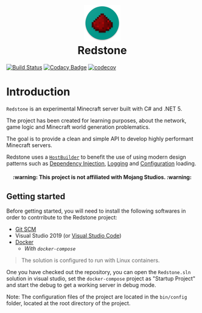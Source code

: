 <h1 align="center">
  <br>
  <a href="https://github.com/Eastrall/Redstone">
    <img src="resources/icon.png" alt="Markdownify" />
  </a>
  <br>
  Redstone
  <br>
</h1>

[![Build Status](https://dev.azure.com/eastrall/Redstone/_apis/build/status/Eastrall.Redstone?branchName=main)](https://dev.azure.com/eastrall/Redstone/_build/latest?definitionId=5&branchName=main)
[![Codacy Badge](https://app.codacy.com/project/badge/Grade/77c0faaec9834e4da541b459f9311879)](https://www.codacy.com/gh/Eastrall/Redstone/dashboard?utm_source=github.com&amp;utm_medium=referral&amp;utm_content=Eastrall/Redstone&amp;utm_campaign=Badge_Grade)
[![codecov](https://codecov.io/gh/Eastrall/Redstone/branch/main/graph/badge.svg?token=RTU5NXR3DP)](https://codecov.io/gh/Eastrall/Redstone)


# Introduction

`Redstone` is an experimental Minecraft server built with C# and .NET 5.

The project has been created for learning purposes, about the network, game logic and Minecraft world generation problematics.

The goal is to provide a clean and simple API to develop highly performant Minecraft servers.

Redstone uses a [`HostBuilder`](https://docs.microsoft.com/en-us/dotnet/core/extensions/generic-host) to benefit the use of using modern design patterns such as [Dependency Injection](https://docs.microsoft.com/en-us/dotnet/core/extensions/dependency-injection), [Logging](https://docs.microsoft.com/en-us/dotnet/core/extensions/logging) and [Configuration](https://docs.microsoft.com/en-us/dotnet/core/extensions/configuration) loading.

<h4 align="center">:warning: This project is not affiliated with Mojang Studios. :warning:</h4>

## Getting started

Before getting started, you will need to install the following softwares in order to contrribute to the Redstone project:

* [Git SCM](https://git-scm.com/)
* Visual Studio 2019 (or [Visual Studio Code](https://code.visualstudio.com/))
* [Docker](https://www.docker.com/get-started)
  * *With `docker-compose`*

> The solution is configured to run with Linux containers.

One you have checked out the repository, you can open the `Redstone.sln` solution in visual studio, set the `docker-compose` project as "Startup Project" and start the debug to get a working server in debug mode.

Note: The configuration files of the project are located in the `bin/config` folder, located at the root directory of the project.
